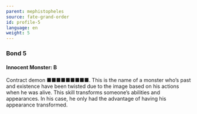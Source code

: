 ```yaml
---
parent: mephistopheles
source: fate-grand-order
id: profile-5
language: en
weight: 5
---
```


### Bond 5

#### Innocent Monster: B

Contract demon ■■■■■■■■■. This is the name of a monster who’s past and existence have been twisted due to the image based on his actions when he was alive. This skill transforms someone’s abilities and appearances. In his case, he only had the advantage of having his appearance transformed.
